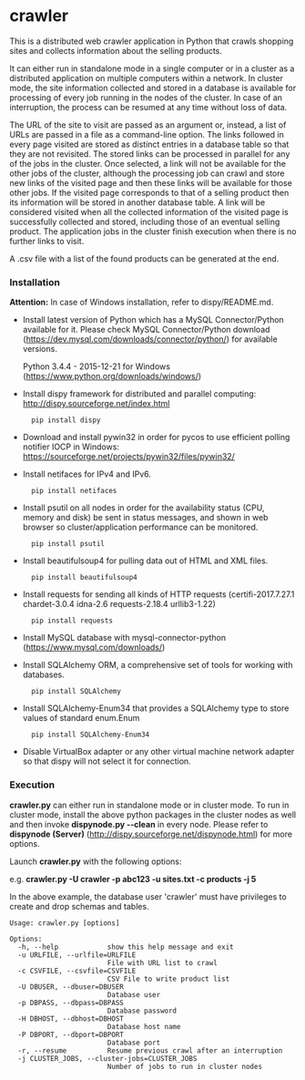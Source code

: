 # crawler
This is a distributed web crawler application in Python that crawls shopping sites and collects information about the selling products.

It can either run in standalone mode in a single computer or in a cluster as a distributed application on multiple computers within a network. In cluster mode, the site information collected and stored in a database is available for processing of every job running in the nodes of the cluster. In case of an interruption, the process can be resumed at any time without loss of data.

The URL of the site to visit are passed as an argument or, instead, a list of URLs are passed in a file as a command-line option. The links followed in every page visited are stored as distinct entries in a database table so that they are not revisited. The stored links can be processed in parallel for any of the jobs in the cluster. Once selected, a link will not be available for the other jobs of the cluster, although the processing job can crawl and store new links of the visited page and then these links will be available for those other jobs. If the visited page corresponds to that of a selling product then its information will be stored in another database table. A link will be considered visited when all the collected information of the visited page is successfully collected and stored, including those of an eventual selling product. The application jobs in the cluster finish execution when there is no further links to visit.

A .csv file with a list of the found products can be generated at the end.

### Installation

**Attention:** In case of Windows installation, refer to dispy/README.md.

* Install latest version of Python which has a MySQL Connector/Python available for it. Please check MySQL Connector/Python download (https://dev.mysql.com/downloads/connector/python/) for available versions.

    Python 3.4.4 - 2015-12-21 for Windows (https://www.python.org/downloads/windows/)

* Install dispy framework for distributed and parallel computing:
    http://dispy.sourceforge.net/index.html

	    pip install dispy
	
* Download and install pywin32 in order for pycos to use efficient polling notifier IOCP in Windows:
	https://sourceforge.net/projects/pywin32/files/pywin32/	
	
* Install netifaces for IPv4 and IPv6.

        pip install netifaces

* Install psutil on all nodes in order for the availability status (CPU, memory and disk) be sent in status messages, and shown in web browser so cluster/application performance can be monitored.

	    pip install psutil

* Install beautifulsoup4 for pulling data out of HTML and XML files.

	    pip install beautifulsoup4

* Install requests for sending all kinds of HTTP requests (certifi-2017.7.27.1 chardet-3.0.4 idna-2.6 requests-2.18.4 urllib3-1.22)

        pip install requests

* Install MySQL database with mysql-connector-python (https://www.mysql.com/downloads/)

* Install SQLAlchemy ORM, a comprehensive set of tools for working with databases.

	    pip install SQLAlchemy

* Install SQLAlchemy-Enum34 that provides a SQLAlchemy type to store values of standard enum.Enum

	    pip install SQLAlchemy-Enum34

* Disable VirtualBox adapter or any other virtual machine network adapter so that dispy will not select it for connection.

### Execution

**crawler.py** can either run in standalone mode or in cluster mode. To run in cluster mode, install the above python packages in the cluster nodes as well and then invoke **dispynode.py --clean** in every node. Please refer to **dispynode (Server)** (http://dispy.sourceforge.net/dispynode.html) for more options.

Launch **crawler.py** with the following options:

e.g. **crawler.py -U crawler -p abc123 -u sites.txt -c products -j 5**

In the above example, the database user 'crawler' must have privileges to create and drop schemas and tables.

    Usage: crawler.py [options]

    Options:
      -h, --help            show this help message and exit
      -u URLFILE, --urlfile=URLFILE
                            File with URL list to crawl
      -c CSVFILE, --csvfile=CSVFILE
                            CSV File to write product list
      -U DBUSER, --dbuser=DBUSER
                            Database user
      -p DBPASS, --dbpass=DBPASS
                            Database password
      -H DBHOST, --dbhost=DBHOST
                            Database host name
      -P DBPORT, --dbport=DBPORT
                            Database port
      -r, --resume          Resume previous crawl after an interruption
      -j CLUSTER_JOBS, --cluster-jobs=CLUSTER_JOBS
                            Number of jobs to run in cluster nodes


